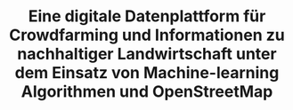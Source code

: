 ---
id: crowdfarming
title: "Eine digitale Datenplattform für Crowdfarming und Informationen zu nachhaltiger Landwirtschaft unter dem Einsatz von Machine-learning Algorithmen und OpenStreetMap"
title_project: "Eine digitale Datenplattform für Crowdfarming und Informationen zu nachhaltiger Landwirtschaft unter dem Einsatz von Machine-learning Algorithmen und OpenStreetMap"
title_short: "CrowdFarming"
period: "Okt 23 – Mär 24 (6 Monate)" 
round: "3"
lecture2go: "68034"
uhh_url: "https://www.hcl.uni-hamburg.de/ddlitlab/data-literacy-studierendenprojekte/dritte-foerderrunde/crowdfarming.html"
students: "Shivanshi Asthana, Leidy Gicela Vergara López, Ferdinand Hölzl, Shuyue Qu, Sojung Oh"
mentor: "Dr. Juan Miguel Rodriguez Lopez"
text: |
    Dieses Studierendenprojekt untersucht Möglichkeiten für den Einsatz von Machine- und Deep-Learning-Algorithmen, um die Lücke zwischen Angebot und Nachfrage in *kleinen landwirtschaftlichen Betrieben* zu schließen. Wir nutzen OpenStreetMap zur Visualisierung von Hotspots, welche frische landwirtschaftliche Erzeugnissen und andere Agrarrohstoffe anbieten. Dabei kommen geografische Informationssysteme (GIS) und OpenStreetMap zum Einsatz. Anschließend nutzen wir Machine-Learning-Algorithmen mit Python, um Hotspots der Nachfrage anhand ausgewählter sozioökonomischer Indikatoren über Proxys zu untersuchen (Feldmeyer et al. 2020). 

    Das Projekt ist keineswegs deterministisch. Wir möchten gemeinsam mit unserem Projektmentor iterativ die Stärken, Schwächen und Grenzen unseres Ansatzes im Hinblick auf *nachhaltigen lokalen Konsum* in Hamburg und den umliegenden Regionen untersuchen, der auch Teil der Ziele für nachhaltige Entwicklung (SDGs) 11 und 12 ist. Darüber hinaus könnten unsere Ergebnisse je nach Datenverfügbarkeit und Reproduzierbarkeit auf andere Regionen ausgeweitet werden.

    Unsere übergeordneten Ziele sind das projektbasierte Lernen (Erfassung, Verwaltung, Auswertung und Anwendung), das Erlernen der Verwaltung und Bedienbarkeit georäumlicher/zeitlicher Daten sowie die Erforschung der *Grenzen der „Datafizierung“ von Problemlösungen* in diesem sehr begrenzten Bereich im Feld der Nachhaltigkeit. Wir erwarten, dass unser Projekt Informationsasymmetrien überbrücken wird, indem es einen Schritt in Richtung datengesteuerter Entscheidungsfindung macht.

    Nachfolgend listen wir beispielhaft Literatur zu unseren Projektthemen auf:

    - Bavorova, M., Unay‐Gailhard, I., & Lehberger, M. (2016). Who buys from farmers’ markets and farm shops: The case of Germany. International journal of consumer studies, 40(1), 107-114.
    - Faletar, I., Erler, M., Berkes, J., Ollier, C., Mergenthaler, M., & Christoph-Schulz, I. (2022). Farmers' and Citizens' Criticism towards the German Food Retail Sector – Insight into the Results of a Future Workshop. Austrian Journal of Agricultural Economics and Rural Studies, 31(17). https://doi.org/10.15203/OEGA_31.17ISSN 1815-8129 I E-ISSN 1815-1027.
    - Feldmeyer, D., Meisch, C., Sauter, H., & Birkmann, J. (2020). Using OpenStreetMap data and machine learning to generate socio-economic indicators. ISPRS International Journal of Geo-Information, 9(9), 498.
    - Ridsdale, C., Rothwell, J., Smit, M., Ali-Hassan, H., Bliemel, M., Irvine, D., ... & Wuetherick, B. (2015). Strategies and best practices for data literacy education: Knowledge synthesis report. https://doi.org/10.13140/RG.2.1.1922.5044.

image: "https://www.hcl.uni-hamburg.de/18288362/thomas-le-prjhn4mbsmm-unsplash-733x414-9e297f5eda2c9485a7a506f1a770a8acb734c0f4.jpg"
image_credit: "Thomas Le / unsplash"
---